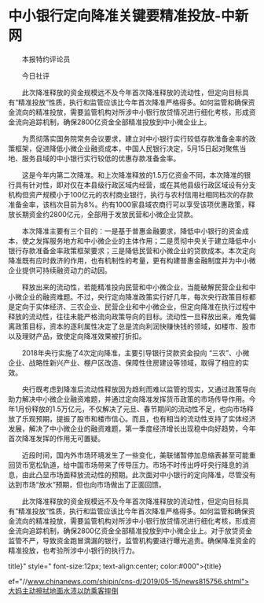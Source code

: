 # 中小银行定向降准关键要精准投放-中新网

　　本报特约评论员

　　今日社评

　　此次降准释放的资金规模远不及今年首次降准释放的流动性，但定向目标具有“精准投放”性质，执行和监管应该比今年首次降准严格得多。如何监管和确保资金流向的精准投放，需要监管机构对所涉中小银行放贷情况进行细化考核，形成资金流向追踪机制，确保2800亿资金全部精准投放到中小微企业上。

　　为贯彻落实国务院常务会议要求，建立对中小银行实行较低存款准备金率的政策框架，促进降低小微企业融资成本，中国人民银行决定，5月15日起对聚焦当地、服务县域的中小银行实行较低的优惠存款准备金率。

　　这是今年内第二次降准。和上次降准释放的1.5万亿资金不同，本次降准的银行具有针对性，即对仅在本县级行政区域内经营，或在其他县级行政区域设有分支机构但资产规模小于100亿元的农村商业银行，执行与农村信用社相同档次的存款准备金率，该档次目前为8%。约有1000家县域农商行可以享受该项优惠政策，释放长期资金约2800亿元，全部用于发放民营和小微企业贷款。

　　本次降准主要有三个目的：一是基于普惠金融要求，降低中小银行的资金成本，使之发挥服务地方和中小微企业的主体作用；二是贯彻中央关于建立降低中小银行存款准备金率政策框架要求；三是降低民营和小微企业的贷款成本。本次定向降准既有应时救济的作用，也有机制性的考量，更有构建普惠金融制度并为中小微企业提供可持续融资动力的动因。

　　释放出来的流动性，若能精准投向民营和中小微企业，当能破解民营企业和中小微企业的融资难题。不过，央行定向降准政策实行好几年，每次央行政策目标都是定向于实体经济、三农企业、民营企业和中小微企业，但定向降准在执行过程中释放的流动性，往往未能严格流向政策导向的目标。流动性一旦释放出来，难免偏离政策目标，资本的逐利属性决定了总是流向利润快赚快钱的领域，如楼市、股市以及理财产品，致使定向降准效果被打折扣。

　　2018年央行实施了4次定向降准，主要引导银行贷款资金投向 “三农”、小微企业、战略性新兴产业、棚户区改造、保障性住房建设等领域，取得了相应的实效。

　　央行既考虑到降准后流动性释放因为趋利而难以监管的现实，又通过政策导向助力解决中小微企业融资难题，并通过定向降准发挥货币政策的市场传导作用。今年1月份释放的1.5万亿元，不仅解决了元旦、春节期间的流动性不足，也向市场释放了乐观预期，提振了股市和楼市信心。而且，也有相当的流动性支持了实体经济发展，解决了中小微企业的融资难题，第一季度经济增长出现稳中向好趋势，今年首次降准发挥的作用无可置疑。

　　近段时间，国内外市场环境发生了一些变化，美联储暂停加息缩表甚至可能重回货币宽松轨道，给中国市场带来了传导压力。市场不时传出呼吁央行降息的消息，由此凸显市场面释放流动性的预期。此次面对中小银行的定向降准，尽管没有达到市场“放水”预期，但也向市场做出了正面回馈。

　　此次降准释放的资金规模远不及今年首次降准释放的流动性，但定向目标具有“精准投放”性质，执行和监管应该比今年首次降准严格得多。如何监管和确保资金流向的精准投放，需要监管机构对所涉中小银行放贷情况进行细化考核，形成资金流向追踪机制，确保2800亿资金全部精准投放到中小微企业上。对于放贷资金监管不严，导致资金跑冒滴漏的银行，监管机构要进行曝光追责。确保降准资金的精准投放，也考验所涉中小银行的执行力。

title}" style=" font-size:12px; text-align:center; color:#000">{title}

ef="//www.chinanews.com/shipin/cns-d/2019/05-15/news815756.shtml">大妈主动擦拭地面水渍以防乘客摔倒
